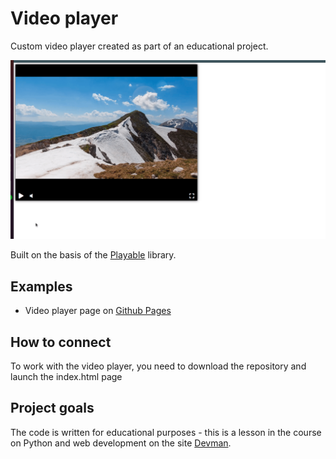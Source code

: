 <!-- The player will be created with a delay, after all resources on the page have loaded. The `DOMContentLoaded` event is used for this. Thanks to this feature, you can call the `createPlayer` function before all the necessary libraries are loaded: jQuery and Playable.
  -->

# Video player

Custom video player created as part of an educational project.

![example](screenshots/screencast.gif)

Built on the basis of the [Playable](https://wix.github.io/playable/) library.

## Examples

- Video player page on [Github Pages](https://sharipat.github.io/video-player-jslib/)

## How to connect

To work with the video player, you need to download the repository and launch the index.html page

## Project goals

The code is written for educational purposes - this is a lesson in the course on Python and web development on the site [Devman](https://dvmn.org).